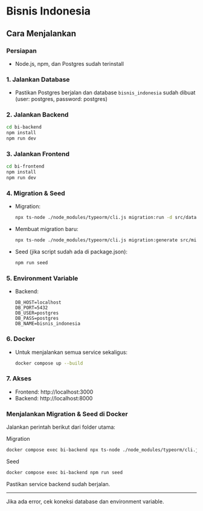 # Bisnis Indonesia

## Cara Menjalankan

### Persiapan
- Node.js, npm, dan Postgres sudah terinstall

### 1. Jalankan Database
- Pastikan Postgres berjalan dan database `bisnis_indonesia` sudah dibuat (user: postgres, password: postgres)

### 2. Jalankan Backend
```bash
cd bi-backend
npm install
npm run dev
```

### 3. Jalankan Frontend
```bash
cd bi-frontend
npm install
npm run dev
```

### 4. Migration & Seed
- Migration:
  ```bash
  npx ts-node ./node_modules/typeorm/cli.js migration:run -d src/data-source.ts
  ```
- Membuat migration baru:
  ```bash
  npx ts-node ./node_modules/typeorm/cli.js migration:generate src/migration/NamaMigration -d src/data-source.ts
  ```
- Seed (jika script sudah ada di package.json):
  ```bash
  npm run seed
  ```

### 5. Environment Variable
- Backend:
  ```
  DB_HOST=localhost
  DB_PORT=5432
  DB_USER=postgres
  DB_PASS=postgres
  DB_NAME=bisnis_indonesia
  ```

### 6. Docker
- Untuk menjalankan semua service sekaligus:
  ```bash
  docker compose up --build
  ```

### 7. Akses
- Frontend: http://localhost:3000
- Backend: http://localhost:8000

### Menjalankan Migration & Seed di Docker

Jalankan perintah berikut dari folder utama:

Migration
```bash
docker compose exec bi-backend npx ts-node ./node_modules/typeorm/cli.js migration:run -d src/data-source.ts
```

Seed
```bash
docker compose exec bi-backend npm run seed
```

Pastikan service backend sudah berjalan.

---

Jika ada error, cek koneksi database dan environment variable.
